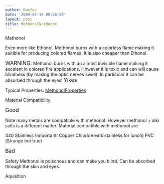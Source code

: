```yaml
---
author: Dasfoo
date: '2004-04-19 00:56:58'
layout: post
title: MethonolNotBooze
---
```


Methonol

Even more like Ethonol, Methonol burns with a colorless flame making it suitible for producing colored flames.  It is also cheaper than Ethonol.

<big>WARNING:</big> Methanol burns with an almost invisible flame making it excelent in colored fire applications. However it is toxic and can will cause blindness (by making the optic nerves swell). In particular it can be absorbed through the eyes! <big>Yikes</big>

Typical Properties: [MethonolProperties](MethonolProperties.html)

Material Compatibility

<big>Good</big>

   Note many metals are compatible with methonol.  However methonol + alki salts
   is a different matter.  Material compatible with methonol are

   440 Stainless (Important! Copper Chloride eats stainless for lunch)
   PVC  (Strange but true)

<big>Bad</big>

   
Safety
   Methonol is poisonous and can make you blind.  Can be absorbed through the 
   skin and eyes.

Aquisition
